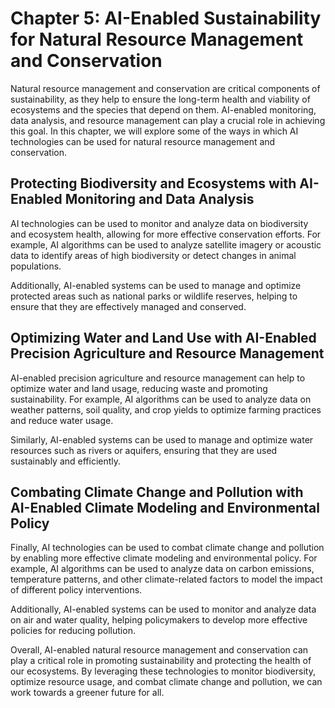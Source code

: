 Chapter 5: AI-Enabled Sustainability for Natural Resource Management and Conservation
=====================================================================================

Natural resource management and conservation are critical components of sustainability, as they help to ensure the long-term health and viability of ecosystems and the species that depend on them. AI-enabled monitoring, data analysis, and resource management can play a crucial role in achieving this goal. In this chapter, we will explore some of the ways in which AI technologies can be used for natural resource management and conservation.

Protecting Biodiversity and Ecosystems with AI-Enabled Monitoring and Data Analysis
-----------------------------------------------------------------------------------

AI technologies can be used to monitor and analyze data on biodiversity and ecosystem health, allowing for more effective conservation efforts. For example, AI algorithms can be used to analyze satellite imagery or acoustic data to identify areas of high biodiversity or detect changes in animal populations.

Additionally, AI-enabled systems can be used to manage and optimize protected areas such as national parks or wildlife reserves, helping to ensure that they are effectively managed and conserved.

Optimizing Water and Land Use with AI-Enabled Precision Agriculture and Resource Management
-------------------------------------------------------------------------------------------

AI-enabled precision agriculture and resource management can help to optimize water and land usage, reducing waste and promoting sustainability. For example, AI algorithms can be used to analyze data on weather patterns, soil quality, and crop yields to optimize farming practices and reduce water usage.

Similarly, AI-enabled systems can be used to manage and optimize water resources such as rivers or aquifers, ensuring that they are used sustainably and efficiently.

Combating Climate Change and Pollution with AI-Enabled Climate Modeling and Environmental Policy
------------------------------------------------------------------------------------------------

Finally, AI technologies can be used to combat climate change and pollution by enabling more effective climate modeling and environmental policy. For example, AI algorithms can be used to analyze data on carbon emissions, temperature patterns, and other climate-related factors to model the impact of different policy interventions.

Additionally, AI-enabled systems can be used to monitor and analyze data on air and water quality, helping policymakers to develop more effective policies for reducing pollution.

Overall, AI-enabled natural resource management and conservation can play a critical role in promoting sustainability and protecting the health of our ecosystems. By leveraging these technologies to monitor biodiversity, optimize resource usage, and combat climate change and pollution, we can work towards a greener future for all.
